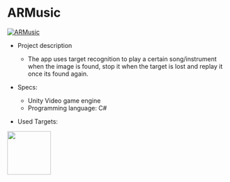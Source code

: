 # ARMusic

[![ARMusic](https://i.imgur.com/I6aRKrR.png=100x)](https://www.youtube.com/watch?v=sUBnw9nx9Kw&feature=youtu.be "ARMusic")

 
 
- Project description
  - The app uses target recognition to play a certain song/instrument when the image is found, stop it when the target is lost and replay it once its found again.
 
- Specs:
  - Unity Video game engine
  - Programming language: C#



- Used Targets:
 <img src="https://i.imgur.com/E4KR5zZ.jpg" width="100" height="100">
 
